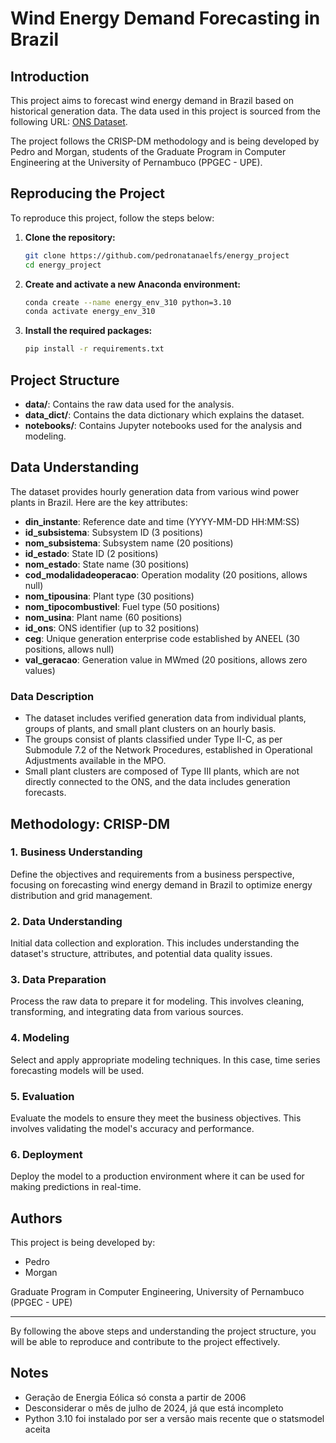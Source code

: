 # Wind Energy Demand Forecasting in Brazil

## Introduction

This project aims to forecast wind energy demand in Brazil based on historical generation data. The data used in this project is sourced from the following URL: [ONS Dataset](https://dados.ons.org.br/dataset/geracao-usina-2). 

The project follows the CRISP-DM methodology and is being developed by Pedro and Morgan, students of the Graduate Program in Computer Engineering at the University of Pernambuco (PPGEC - UPE).

## Reproducing the Project

To reproduce this project, follow the steps below:

1. **Clone the repository:**
    ```bash
    git clone https://github.com/pedronatanaelfs/energy_project
    cd energy_project
    ```

2. **Create and activate a new Anaconda environment:**
    ```bash
    conda create --name energy_env_310 python=3.10
    conda activate energy_env_310
    ```

3. **Install the required packages:**
    ```bash
    pip install -r requirements.txt
    ```

## Project Structure

- **data/**: Contains the raw data used for the analysis.
- **data_dict/**: Contains the data dictionary which explains the dataset.
- **notebooks/**: Contains Jupyter notebooks used for the analysis and modeling.

## Data Understanding

The dataset provides hourly generation data from various wind power plants in Brazil. Here are the key attributes:

- **din_instante**: Reference date and time (YYYY-MM-DD HH:MM:SS)
- **id_subsistema**: Subsystem ID (3 positions)
- **nom_subsistema**: Subsystem name (20 positions)
- **id_estado**: State ID (2 positions)
- **nom_estado**: State name (30 positions)
- **cod_modalidadeoperacao**: Operation modality (20 positions, allows null)
- **nom_tipousina**: Plant type (30 positions)
- **nom_tipocombustivel**: Fuel type (50 positions)
- **nom_usina**: Plant name (60 positions)
- **id_ons**: ONS identifier (up to 32 positions)
- **ceg**: Unique generation enterprise code established by ANEEL (30 positions, allows null)
- **val_geracao**: Generation value in MWmed (20 positions, allows zero values)

### Data Description

- The dataset includes verified generation data from individual plants, groups of plants, and small plant clusters on an hourly basis.
- The groups consist of plants classified under Type II-C, as per Submodule 7.2 of the Network Procedures, established in Operational Adjustments available in the MPO.
- Small plant clusters are composed of Type III plants, which are not directly connected to the ONS, and the data includes generation forecasts.

## Methodology: CRISP-DM

### 1. Business Understanding
Define the objectives and requirements from a business perspective, focusing on forecasting wind energy demand in Brazil to optimize energy distribution and grid management.

### 2. Data Understanding
Initial data collection and exploration. This includes understanding the dataset's structure, attributes, and potential data quality issues.

### 3. Data Preparation
Process the raw data to prepare it for modeling. This involves cleaning, transforming, and integrating data from various sources.

### 4. Modeling
Select and apply appropriate modeling techniques. In this case, time series forecasting models will be used.

### 5. Evaluation
Evaluate the models to ensure they meet the business objectives. This involves validating the model's accuracy and performance.

### 6. Deployment
Deploy the model to a production environment where it can be used for making predictions in real-time.

## Authors

This project is being developed by:
- Pedro
- Morgan

Graduate Program in Computer Engineering, University of Pernambuco (PPGEC - UPE)

---

By following the above steps and understanding the project structure, you will be able to reproduce and contribute to the project effectively.

## Notes

 - Geração de Energia Eólica só consta a partir de 2006
 - Desconsiderar o mês de julho de 2024, já que está incompleto
 - Python 3.10 foi instalado por ser a versão mais recente que o statsmodel aceita